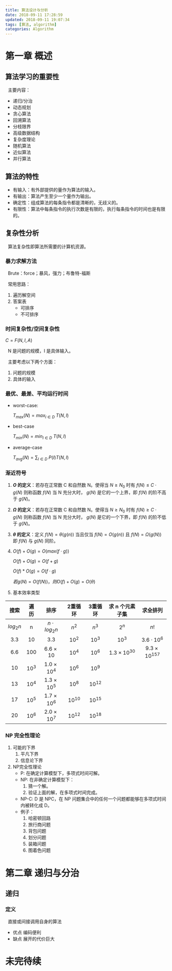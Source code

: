 ```yaml
---
title: 算法设计与分析
date: 2018-09-11 17:28:59
updated: 2018-09-11 19:07:34
tags: [算法, algorithm]
categories: Algorithm
---
```


# 第一章 概述

## 算法学习的重要性
&nbsp;&nbsp;主要内容：
* 递归/分治
* 动态规划
* 贪心算法
* 回溯算法
* 分枝限界
* 高级数据结构
* 复杂度理论
* 随机算法
* 近似算法
* 并行算法


## 算法的特性
* 有输入：有外部提供的量作为算法的输入。
* 有输出：算法产生至少一个量作为输出。
* 确定性：组成算法的每条指令都是清晰的，无歧义的。
* 有限性：算法中每条指令的执行次数是有限的，执行每条指令的时间也是有限的。


## 复杂性分析
&nbsp;&nbsp;算法复杂性即算法所需要的计算机资源。

### 暴力求解方法
&nbsp;&nbsp;Brute：force；暴风，强力；布鲁特-福斯

&nbsp;&nbsp;常用思路：
1. 遍历解空间
2. 答案表
   - 可排序
   - 不可排序

### 时间复杂性/空间复杂性

$C = F(N,I,A)$

&nbsp;&nbsp;N 是问题的规模，I 是具体输入。

&nbsp;&nbsp;主要考虑以下两个方面：
1. 问题的规模
2. 具体的输入

### 最优、最差、平均运行时间

- worst-case:

  $T_{max}(N) = max_{I\in D}\ T(N,I)$
- best-case

  $T_{min}(N) = min_{I\in D}\ T(N,I)$
- average-case

  $T_{avg}(N) = \sum_{I\in D}\ P(I) T(N,I)$



### 渐近符号
1. **$O$ 的定义**：若存在正常数 C 和自然数 N。使得当 $N\geq N_0$ 时有 $f(N)\leq C\cdot g(N)$ 则称函数 $f(N)$ 当 N 充分大时， $g(N)$ 是它的一个上界，即 $f(N)$ 的阶不高于 $g(N)$。

2. **$\Omega$ 的定义**：若存在正常数 C 和自然数 N。使得当 $N\geq N_0$ 时有 $f(N)\geq C\cdot g(N)$ 则称函数 $f(N)$ 当 N 充分大时， $g(N)$ 是它的一个下界，即 $f(N)$ 的阶不低于 $g(N)$。

3. **$\theta$ 的定义**：定义 $f(N) = \theta(g(n))$ 当且仅当 $f(N) = O(g(n))$ 且 $f(N) = \Omega (g(N))$ 即 $f(N)$ 与 $g(N)$ 同阶。

4. $O(f) + O(g) = O(max( f \cdot g))$

   $O(f) + O(g) = O(f + g)$

   $O(f) * O(g) = O(f \cdot g)$

   $若 g(N) = O(f(N))，则 O(f) + O(g) = O(\theta )$

5. 基本效率类型

| 搜索 | 遍历 | 排序 | 2重循环 | 3重循环 | 求 n 个元素子集 | 求全排列 |
| :------: | :------: | :------: | :------: | :------: | :------: | :------: |
| $log_2n$ | n | $n\cdot log_2n$ | $n^2$ | $n^3$ | $2^n$ | $n!$ |
| 3.3 | 10 | 3.3 | $10^2$ | $10^3$ | $10^3$ | $3.6\cdot 10^6$ |
| 6.6 | 100 | $6.6 \times 10$ | $10^4$ | $10^6$ | $1.3 \times 10^{30}$ | $9.3 \times 10^{157}$ |
| 10 | $10^3$ | $1.0 \times 10^4$ | $10^6$ | $10^9$ |  |  |
| 13 | $10^4$ | $1.3 \times 10^5$ | $10^8$ | $10^{12}$ |  |  |
| 17 | $10^5$ | $1.7 \times 10^6$ | $10^{10}$ | $10^{15}$ |  |  |
| 20 | $10^6$ | $2.0 \times 10^7$ | $10^{12}$ | $10^{18}$ |  |  |

### NP 完全性理论
1. 可能的下界
    1. 平凡下界
    2. 信息论下界
2.  NP完全性理论
    - P: 在确定计算模型下，多项式时间可解。
    - NP: 在非确定计算模型下：
        1. 猜一个解。
        2. 验证上面的解，在多项式时间完成。
    - NP-C: D 是 NPC，在 NP 问题集合中的任何一个问题都能够在多项式时间内被转化成 D。
    - 例子：
        1. 哈密顿回路
        2. 旅行商问题
        3. 背包问题
        4. 划分问题
        5. 装箱问题
        6. 图着色问题

# 第二章 递归与分治

## 递归

### 定义
&nbsp;&nbsp;直接或间接调用自身的算法
- 优点 编码便利
- 缺点 展开的代价巨大

# 未完待续
